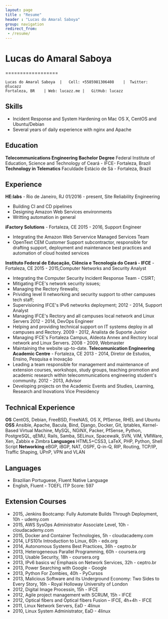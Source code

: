 ```yaml
---
layout: page
title : "Resume"
header : "Lucas do Amaral Saboya"
group: navigation
redirect_from:
 - /resume/
---
```


# Lucas do Amaral Saboya
==================

    Lucas do Amaral Saboya  |   Cell: +5585981306408    |  Twitter: @lucazz
    Fortaleza, BR    | Web: lucazz.me |   GitHub: lucazz

## Skills

  * Incident Response and System Hardening on Mac OS X, CentOS and Ubuntu/Debian
  * Several years of daily experience with nginx and Apache

## Education
**Telecommunications Engineering Bachelor Degree** Federal Institute of Education, Science and Technology of Ceará - IFCE- Fortaleza, Brazil
**Technology in Telematics** Faculdade Estácio de Sá - Fortaleza, Brazil

## Experience

**HE:labs** - Rio de Janeiro, RJ
01/2016 - present, Site Reliability Engineering
 * Building CI and CD pipelines
 * Designing Amazon Web Services environments
 * Writting automation in general

**iFactory Solutions** - Fortaleza, CE
2015 - 2016, Support Engineer
 * Integrating the Amazon Web Servervice Managed Services Team
 * OpenText CEM Customer Support subcontractor, responsible for drafting support, deployment and maintenance best practices and automation of cloud hosted services

**Instituto Federal de Educação, Ciência e Tecnologia do Ceará - IFCE** - Fortaleza, CE
2015 - 2015,Computer Networks and Security Analyst
 * Integrating the Computer Security Incident Response Team - CSIRT;
 * Mitigating IFCE's network security issues;
 * Managing the Rectory firewalls;
 * Prividing level II networking and security support to other campuses tech staff;
 * Supervisioning IFCE's IPv6 networks deployment;
2012 - 2014, Support Analyst
* Managing IFCE's Rectory and all campuses local network and Linux Servers
2012 - 2014, DevOps Engineer
* Helping and providing technical support on IT systems deploy in all campuses and Rectory.
2009 - 2012, Analista de Suporte Junior
 * Managing IFCE's Fortaleza Campus, Aldeota Annex and Rectory local network and Linux Servers.
2008 - 2009, Webmaster
 * Maintaining the website up-to-date.
**Telecomunication Engineering Academic Centre** - Fortaleza, CE
2013 - 2014, Diretor de Estudos, Ensino, Pesquisa e Inovação
 * Leading a team responsible for management and maintenance of extension courses, workshops, study groups, teaching promotion and academic research within telecommunications engineering student's community.
2012 - 2013, Advisor
 * Developing projects on the Academic Events and Studies, Learning, Research and Inovations Vice Presidency

## Technical Experience
**OS** CentOS, Debian, FreeBSD, FreeNAS, OS X, PfSense, RHEL and Ubuntu
**OSS** Ansible, Apache, Bacula, Bind, Django, Docker, Git, Iptables, Kernel-Based Virtual Machine, MySQL, NGiNX, Packer, PfSense, Python, PostgreSQL, qEMU, Rails, Samba, SELinux, Spacewalk, SVN, ViM, VMWare, Xen, Zabbix e Zimbra
**Languages** HTML5+CSS3, LaTeX, PHP, Python, Shell Script
**Networking** eBGP, iBGP, NAT, OSPF, Q-in-Q, RIP, Routing, TCP/IP, Traffic Shaping, UPnP, VPN and VLAN

## Languages
 * Brazilian Portuguese, Fluent Native Language
 * English, Fluent - TOEFL ITP Score: 597

## Extension Courses
 * 2015, Jenkins Bootcamp: Fully Automate Builds Through Deployment, 10h - udemy.com
 * 2015, AWS SysOps Administrator Associate Level, 10h - cloudacademy.com
 * 2015, Docker and Container Technologies, 5h - cloudacademy.com
 * 2014, LFS101x Introduction to Linux, 60h - edx.org
 * 2014, Autonomous Systems Best Practices, 36h - ceptro.br
 * 2013, Heterogeneous Parallel Programming, 60h - coursera.org
 * 2013, Usable Security, 18h - coursera.org
 * 2013, IPv6 basics w/ Emphasis on Network Services, 32h - ceptro.br
 * 2013, Power Searching with Google - Google
 * 2013, Python For Zombies, 40h - PyCursos
 * 2013, Malicious Software and its Underground Economy: Two Sides to Every Story, 16h - Royal Holloway University of London
 * 2012, Digital Image Processin, 15h - IFCE
 * 2012, Agile project management with SCRUM, 15h - IFCE
 * 2012, Optical fibers and Optical fibers Fusion – IFCE, 4h+4h - IFCE
 * 2011, Linux Network Servers, EaD - 4linux
 * 2010, Linux System Administrator, EaD - 4linux
